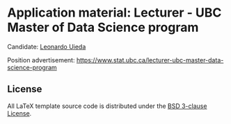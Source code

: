 # Application material: Lecturer - UBC Master of Data Science program

Candidate: [Leonardo Uieda](http://www.leouieda.com/)

Position advertisement: https://www.stat.ubc.ca/lecturer-ubc-master-data-science-program




## License

All LaTeX template source code is distributed under the [BSD 3-clause
License](https://opensource.org/licenses/BSD-3-Clause).
